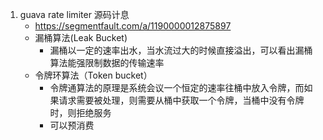 1. guava rate limiter 源码计息
   * https://segmentfault.com/a/1190000012875897
   * 漏桶算法(Leak Bucket)
      * 漏桶以一定的速率出水，当水流过大的时候直接溢出，可以看出漏桶算法能强限制数据的传输速率 
   * 令牌环算法（Token bucket）
      * 令牌通算法的原理是系统会议一个恒定的速率往桶中放入令牌，而如果请求需要被处理，则需要从桶中获取一个令牌，当桶中没有令牌时，则拒绝服务 	
      * 可以预消费